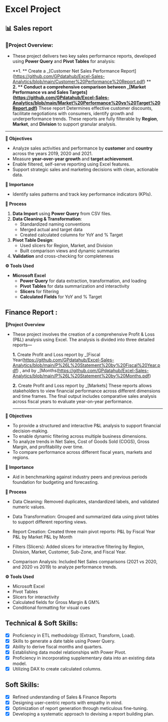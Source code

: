 # Excel Project 

## 📊 Sales report

### **🧾Project Overview:**

- These project delivers two key sales performance reports, developed using **Power Query** and **Pivot Tables** for analysis:
  
  **1. ** Create a _[Customer Net Sales Performance Report] (https://github.com/GPdatahub/Excel-Sales-Analytics/blob/main/Customer%20Performance%20Report.pdf) **  
  **2. ** Conduct a comprehensive comparison between _[Market Performance vs and Sales Targets] (https://github.com/GPdatahub/Excel-Sales-Analytics/blob/main/Market%20Performance%20vs%20Target%20Report.pdf)**
  These report Determines effective customer discounts, facilitate negotiations with consumers, identify growth and underperformance trends. These reports are fully filterable   by **Region**, **Market**, and **Division** to support granular analysis. 

---  

**🎯 Objectives**

- Analyze sales activities and performance by **customer** and **country** across the years 2019, 2020 and 2021.
- Measure **year-over-year growth** and **target achievement**.
- Enable filtered, self-serve reporting using Excel features.
- Support strategic sales and marketing decisions with clean, actionable data.

**📌 Importance**

- Identify sales patterns and track key performance indicators (KPIs).

**🔄 Process**

1. **Data Import** using **Power Query** from CSV files.
2. **Data Cleaning & Transformation**:
   - Standardized naming conventions
   - Merged actual and target data
   - Created calculated columns for YoY and % Target
3. **Pivot Table Design**:
   - Used slicers for Region, Market, and Division
   - Built comparison views and dynamic summaries
4. **Validation** and cross-checking for completeness

**⚙️ Tools Used**

- **Microsoft Excel**
  - **Power Query** for data extraction, transformation, and loading
  - **Pivot Tables** for data summarization and interactivity
  - **Slicers** for filtering
  - **Calculated Fields** for YoY and % Target

## Finance Report :

**🧾Project Overview**

- These project involves the creation of a comprehensive Profit & Loss (P&L) analysis using Excel. The analysis is divided into three detailed reports—

  **1.** Create Profit and Loss report by _[Fiscal Year(https://github.com/GPdatahub/Excel-Sales-Analytics/blob/main/P%26L%20Statement%20by%20Fiscal%20Year.pdf) , and by _[Months(https://github.com/GPdatahub/Excel-Sales-Analytics/blob/main/P%26L%20Statement%20by%20Months.pdf)

  **2.** Create Profit and Loss report by _[Markets] 
  These reports allows stakeholders to view financial performance across different dimensions and time frames. The final output includes comparative sales analysis across   fiscal years to evaluate year-on-year performance.

  ---

**🎯 Objectives**

- To provide a structured and interactive P&L analysis to support financial decision-making.
- To enable dynamic filtering across multiple business dimensions.
- To analyze trends in Net Sales, Cost of Goods Sold (COGS), Gross Margin, and profitability over time.
- To compare performance across different fiscal years, markets and regions.

**📌 Importance**

- Aid in benchmarking against industry peers and previous periods foundation for budgeting and forecasting.

**🔄 Process**

- Data Cleaning: Removed duplicates, standardized labels, and validated numeric values.
- Data Transformation: Grouped and summarized data using pivot tables to support different reporting views.
- Report Creation:
  Created three main pivot reports:
  P&L by Fiscal Year
  P&L by Market
  P&L by Month

- Filters (Slicers): Added slicers for interactive filtering by Region, Division, Market, Customer, Sub-Zone, and Fiscal Year.
- Comparison Analysis: Included Net Sales comparisons (2021 vs 2020, and 2020 vs 2019) to analyze performance trends.

**⚙️ Tools Used**
- Microsoft Excel
- Pivot Tables
- Slicers for interactivity
- Calculated fields for Gross Margin & GM%
- Conditional formatting for visual cues

## Technical & Soft Skills:
- [x]	Proficiency in ETL methodology (Extract, Transform, Load).
- [x]	Skills to generate a date table using Power Query.
- [x]	Ability to derive fiscal months and quarters.
- [x]	Establishing data model relationships with Power Pivot.
- [x]	Proficiency in incorporating supplementary data into an existing data model.
- [x]	Utilizing DAX to create calculated columns.

## Soft Skills:
- [x]	Refined understanding of Sales & Finance Reports
- [x]	Designing user-centric reports with empathy in mind.
- [x]	Optimization of report generation through meticulous fine-tuning.
- [x]	Developing a systematic approach to devising a report building plan.
